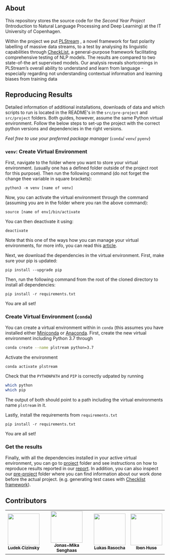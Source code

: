 ## About 

This repository stores the source code for the
*Second Year Project* (Introduction to Natural
Language Processing and Deep Learning) at the 
IT University of Copenhagen. 

Within the project we put
[PLStream](https://arxiv.org/pdf/2203.12368v1.pdf)
, a novel framework for fast polarity labelling of
massive data streams, to a test by analysing its
linguistic capabilities through [CheckList](https://arxiv.org/abs/2005.04118),
a general-purpose framework facilitating
comprehensive testing of NLP models. The results
are compared to two state-of-the art supervised
models. Our analysis reveals shortcomings in
PLStream’s overall ability to understand and learn
from language - especially regarding not
understanding contextual information and learning
biases from training data

## Reproducing Results

Detailed information of additional installations,
downloads of data and which scripts to run is
located in the README's in the `src/pre-project`
and `src/project` folders. Both guides, however,
assume the same Python virtual environment. Follow
the below steps to set-up the project with the
correct python versions and dependencies in the
right versions. 

*Feel free to use your preferred package manager*
(`conda`/ `venv`/ `pyenv`)

### `venv`: Create Virtual Environment 

First, navigate to the folder where you want to
store your virtual environment. (usually one has
a defined folder outside of the project root for
this purpose). Then run the following command (do
not forget the change thee variable in square
brackets):

```
python3 -m venv [name of venv]
```

Now, you can activate the virtual environment
through the command (assuming you are in the
folder where you ran the above command): 

```
source [name of env]/bin/activate
```

You can then deactivate it using:

```
deactivate
```

Note that this one of the ways how you can manage your virtual environments, for more info,
you can read this [article](https://realpython.com/python-virtual-environments-a-primer/).


Next, we download the dependencies in the virtual
environment. First, make sure your pip is updated:

```
pip install --upgrade pip
```

Then, run the following command from the root of
the cloned directory to install all dependencies:
    
```
pip install -r requirements.txt
```

You are all set!

### Create Virtual Environment (`conda`)

You can create a virtual environment within in
`conda` (this assumes you have installed either
[Miniconda](https://docs.conda.io/en/latest/miniconda.html) or [Anaconda](https://www.anaconda.com/). 
First, create the new virtual environment
including Python 3.7 through 

```bash
conda create --name plstream python=3.7
```

Activate the environment 

```
conda activate plstream
```

Check that the `PYTHONPATH` and `PIP` is correctly
udpated by running 

```bash
which python
which pip
```

The output of both should point to a path
including the virtual environments name `plstream`
in it.

Lastly, install the requirements from
`requirements.txt`

`pip install -r requirements.txt`

You are all set!

### Get the results

Finally, with all the dependencies installed in
your active virtual environment, you can go to
[project](src/project) folder and see instructions
on how to reproduce results reported in our
[report](). In addition, you can also inspect our
[pre-project](src/pre-project) folder where you
can find information about our work done before
the actual project. (e.g. generating test cases
with [Checklist
framework](https://github.com/marcotcr/checklist)).


## Contributors

<table>
  <tr>
    <td align="center"><a href="https://github.com/LudekCizinsky"><img src="https://github.com/LudekCizinsky.png?size=100" width="100px;" alt=""/><br /><sub><b>Ludek Cizinsky</b></sub></a><br /></td>
    <td align="center"><a href="https://github.com/jonas-mika"><img src="https://github.com/jonas-mika.png?size=100" width="100px;" alt=""/><br /><sub><b>Jonas-Mika Senghaas</b></sub></a><br /></td>
    <td align="center"><a href="https://github.com/lukyrasocha"><img src="https://github.com/lukyrasocha.png?size=100" width="100px;" alt=""/><br /><sub><b>Lukas Rasocha</b></sub></a><br /></td>
    <td align="center"><a href="https://github.com/IbenH"><img src="https://scontent-arn2-1.xx.fbcdn.net/v/t31.18172-8/14188125_1368561793173156_2247276646324128922_o.jpg?_nc_cat=105&ccb=1-7&_nc_sid=09cbfe&_nc_ohc=lphH7XkJDNMAX_hNnaF&_nc_ht=scontent-arn2-1.xx&oh=00_AT8UDm-bDNWs0ui4xa9u8TM89T-8L7OwQkjVTvkgQc9TPA&oe=62B38B85" width="100px;" alt=""/><br /><sub><b>Iben Huse</b></sub></a><br /></td>

  </tr>
</table>

